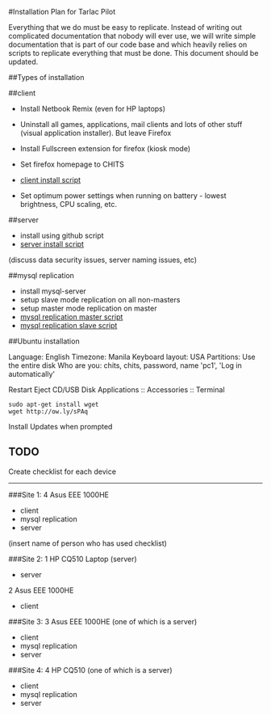 #Installation Plan for Tarlac Pilot

Everything that we do must be easy to replicate. Instead of writing out complicated documentation that nobody will ever use, we will write simple documentation that is part of our code base and which heavily relies on scripts to replicate everything that must be done. This document should be updated.

##Types of installation

##client

* Install Netbook Remix (even for HP laptops)
* Uninstall all games, applications, mail clients and lots of other stuff (visual application installer). But leave Firefox
* Install Fullscreen extension for firefox (kiosk mode)
* Set firefox homepage to CHITS
* [client install script](http://github.com/mikeymckay/chits/blob/master/install/TODO)

* Set optimum power settings when running on battery - lowest brightness, CPU scaling, etc.

##server

* install using github script
* [server install script](http://github.com/mikeymckay/chits/blob/master/install/chits_install.sh)

(discuss data security issues, server naming issues, etc)

##mysql replication

* install mysql-server
* setup slave mode replication on all non-masters
* setup master mode replication on master
* [mysql replication master script](http://github.com/mikeymckay/chits/blob/master/install/TODO)
* [mysql replication slave script](http://github.com/mikeymckay/chits/blob/master/install/TODO)

##Ubuntu installation

Language: English
Timezone: Manila
Keyboard layout: USA
Partitions: Use the entire disk
Who are you: chits, chits, password, name 'pc1', 'Log in automatically'

Restart
Eject CD/USB Disk
Applications :: Accessories :: Terminal

    sudo apt-get install wget
    wget http://ow.ly/sPAq

Install Updates when prompted



## TODO
Create checklist for each device

---

###Site 1:
4 Asus EEE 1000HE

* client
* mysql replication
* server

(insert name of person who has used checklist)

###Site 2:
1 HP CQ510 Laptop (server)

* server

2 Asus EEE 1000HE

* client

###Site 3:
3 Asus EEE 1000HE (one of which is a server)

* client
* mysql replication
* server

###Site 4:
4 HP CQ510 (one of which is a server)

 * client
 * mysql replication
 * server
